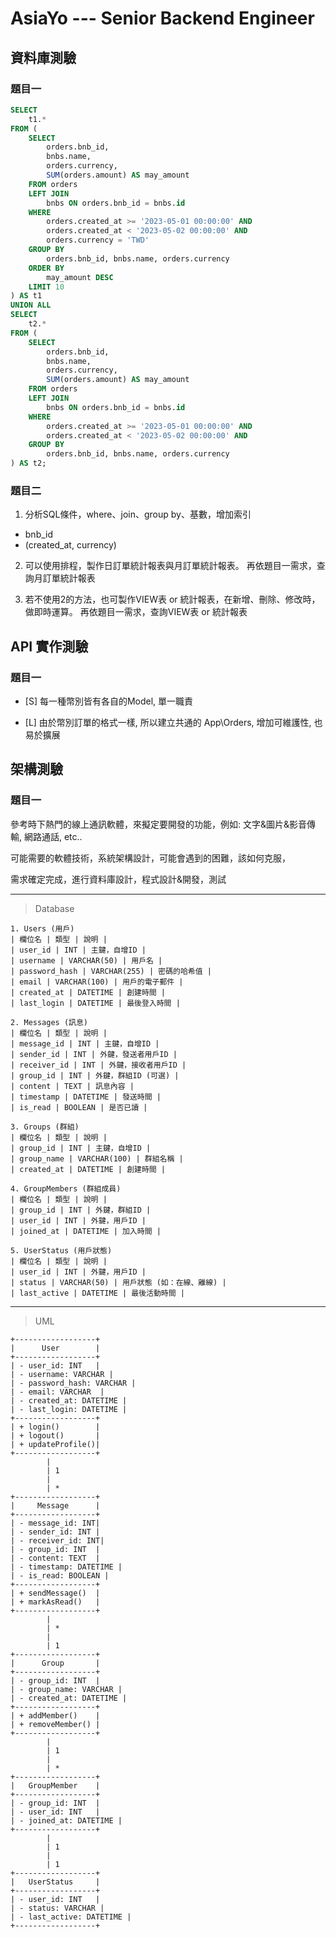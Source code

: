 # AsiaYo --- Senior Backend Engineer

## 資料庫測驗

### 題目一

```sql
SELECT 
    t1.*
FROM (
    SELECT
        orders.bnb_id,
        bnbs.name,
        orders.currency,
        SUM(orders.amount) AS may_amount
    FROM orders
    LEFT JOIN
        bnbs ON orders.bnb_id = bnbs.id
    WHERE 
        orders.created_at >= '2023-05-01 00:00:00' AND
        orders.created_at < '2023-05-02 00:00:00' AND
        orders.currency = 'TWD'
    GROUP BY
        orders.bnb_id, bnbs.name, orders.currency
    ORDER BY
        may_amount DESC
    LIMIT 10
) AS t1
UNION ALL
SELECT 
    t2.*
FROM (
    SELECT
        orders.bnb_id,
        bnbs.name,
        orders.currency,
        SUM(orders.amount) AS may_amount
    FROM orders
    LEFT JOIN
        bnbs ON orders.bnb_id = bnbs.id
    WHERE
        orders.created_at >= '2023-05-01 00:00:00' AND
        orders.created_at < '2023-05-02 00:00:00' AND
    GROUP BY
        orders.bnb_id, bnbs.name, orders.currency
) AS t2;
```

### 題目二

1. 分析SQL條件，where、join、group by、基數，增加索引
- bnb_id
- (created_at, currency)

2. 可以使用排程，製作日訂單統計報表與月訂單統計報表。
再依題目一需求，查詢月訂單統計報表

3. 若不使用2的方法，也可製作VIEW表 or 統計報表，在新增、刪除、修改時，做即時運算。
再依題目一需求，查詢VIEW表 or 統計報表

## API 實作測驗

### 題目一

- [S] 每一種幣別皆有各自的Model, 單一職責

- [L] 由於幣別訂單的格式一樣, 所以建立共通的 App\Orders, 增加可維護性, 也易於擴展

## 架構測驗

### 題目一

參考時下熱門的線上通訊軟體，來擬定要開發的功能，例如: 文字&圖片&影音傳輸, 網路通話, etc..

可能需要的軟體技術，系統架構設計，可能會遇到的困難，該如何克服，

需求確定完成，進行資料庫設計，程式設計&開發，測試

---

> Database

```
1. Users (用戶)
| 欄位名 | 類型 | 說明 |
| user_id | INT | 主鍵，自增ID |
| username | VARCHAR(50) | 用戶名 |
| password_hash | VARCHAR(255) | 密碼的哈希值 |
| email | VARCHAR(100) | 用戶的電子郵件 |
| created_at | DATETIME | 創建時間 |
| last_login | DATETIME | 最後登入時間 |

2. Messages (訊息)
| 欄位名 | 類型 | 說明 |
| message_id | INT | 主鍵，自增ID |
| sender_id | INT | 外鍵，發送者用戶ID |
| receiver_id | INT | 外鍵，接收者用戶ID |
| group_id | INT | 外鍵，群組ID (可選) |
| content | TEXT | 訊息內容 |
| timestamp | DATETIME | 發送時間 |
| is_read | BOOLEAN | 是否已讀 |

3. Groups (群組)
| 欄位名 | 類型 | 說明 |
| group_id | INT | 主鍵，自增ID |
| group_name | VARCHAR(100) | 群組名稱 |
| created_at | DATETIME | 創建時間 |

4. GroupMembers (群組成員)
| 欄位名 | 類型 | 說明 |
| group_id | INT | 外鍵，群組ID |
| user_id | INT | 外鍵，用戶ID |
| joined_at | DATETIME | 加入時間 |

5. UserStatus (用戶狀態)
| 欄位名 | 類型 | 說明 |
| user_id | INT | 外鍵，用戶ID |
| status | VARCHAR(50) | 用戶狀態 (如：在線、離線) |
| last_active | DATETIME | 最後活動時間 |
```

---

> UML

```
+------------------+
|      User        |
+------------------+
| - user_id: INT   |
| - username: VARCHAR |
| - password_hash: VARCHAR |
| - email: VARCHAR  |
| - created_at: DATETIME |
| - last_login: DATETIME |
+------------------+
| + login()        |
| + logout()       |
| + updateProfile()|
+------------------+
        |
        | 1
        |
        | *
+------------------+
|     Message      |
+------------------+
| - message_id: INT|
| - sender_id: INT |
| - receiver_id: INT|
| - group_id: INT  |
| - content: TEXT  |
| - timestamp: DATETIME |
| - is_read: BOOLEAN |
+------------------+
| + sendMessage()  |
| + markAsRead()   |
+------------------+
        |
        | *
        |
        | 1
+------------------+
|      Group       |
+------------------+
| - group_id: INT  |
| - group_name: VARCHAR |
| - created_at: DATETIME |
+------------------+
| + addMember()    |
| + removeMember() |
+------------------+
        |
        | 1
        |
        | *
+------------------+
|   GroupMember    |
+------------------+
| - group_id: INT  |
| - user_id: INT   |
| - joined_at: DATETIME |
+------------------+
        |
        | 1
        |
        | 1
+------------------+
|   UserStatus     |
+------------------+
| - user_id: INT   |
| - status: VARCHAR |
| - last_active: DATETIME |
+------------------+
```